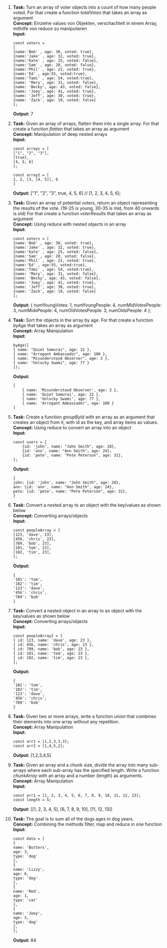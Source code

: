 1.  **Task:** Turn an array of voter objects into a count of how many people voted. For that create a function _totalVotes_ that takes an array as argument  
    **Concept:** Einzelne values von Objekten, verschachtelt in einem Array, mithilfe von reduce zu manipulieren  
    **Input:**

    ```
    const voters =
    [
    {name:'Bob' , age: 30, voted: true},
    {name:'Jake' , age: 32, voted: true},
    {name:'Kate' , age: 25, voted: false},
    {name:'Sam' , age: 20, voted: false},
    {name:'Phil' , age: 21, voted: true},
    {name:'Ed' , age:55, voted:true},
    {name:'Tami' , age: 54, voted:true},
    {name: 'Mary', age: 31, voted: false},
    {name: 'Becky', age: 43, voted: false},
    {name: 'Joey', age: 41, voted: true},
    {name: 'Jeff', age: 30, voted: true},
    {name: 'Zack', age: 19, voted: false}
    ];
    ```

    **Output:** 7

2.  **Task:** Given an array of arrays, flatten them into a single array. For that create a function _flatten_ that takes an array as argument  
    **Concept:** Manipulation of deep nested arrays  
    **Input:**

    ```
    const arrays = [
    ["1", "2", "3"],
    [true],
    [4, 5, 6]
    ];

    const array2 = [
    1, 2, [3, [4, 5]], 6
    ]
    ```

    **Output:** ["1", "2", "3", true, 4, 5, 6] // [1, 2, 3, 4, 5, 6];

3.  **Task:** Given an array of potential voters, return an object representing the results of the vote. (19-25 is young, 30-35 is mid, from 40 onwards is old) For that create a function _voterResults_ that takes an array as argument  
    **Concept:** Using reduce with nested objects in an array  
    **Input:**

    ```
    const voters = [
    {name:'Bob' , age: 30, voted: true},
    {name:'Jake' , age: 32, voted: true},
    {name:'Kate' , age: 25, voted: false},
    {name:'Sam' , age: 20, voted: false},
    {name:'Phil' , age: 21, voted: true},
    {name:'Ed' , age:55, voted:true},
    {name:'Tami' , age: 54, voted:true},
    {name: 'Mary', age: 31, voted: false},
    {name: 'Becky', age: 43, voted: false},
    {name: 'Joey', age: 41, voted: true},
    {name: 'Jeff', age: 30, voted: true},
    {name: 'Zack', age: 19, voted: false}
    ];

    ```

    **Output:** {
    numYoungVotes: 1,
    numYoungPeople: 4,
    numMidVotesPeople: 3,
    numMidsPeople: 4,
    numOldVotesPeople: 3,
    numOldsPeople: 4
    };

4.  **Task:** Sort the objects in the array by age. For that create a function _byAge_ that takes an array as argument  
    **Concept:** Array Manipulation  
    **Input:**

    ```
    byAge([
    { name: "Quiet Samurai", age: 22 },
    { name: "Arrogant Ambassador", age: 100 },
    { name: "Misunderstood Observer", age: 2 },
    { name: "Unlucky Swami", age: 77 }
    ]);
    ```

    **Output:**

    ```
    [
        { name: 'Misunderstood Observer', age: 2 },
        { name: 'Quiet Samurai', age: 22 },
        { name: 'Unlucky Swami', age: 77 },
        { name: 'Arrogant Ambassador', age: 100 }
    ]
    ```

5.  **Task:** Create a function _groupById_ with an array as an argument that creates an object from it, with id as the key, and array items as values.  
    **Concept:** Using reduce to convert an array into an object  
    **Input:**

    ```
    const users = [
        {id: 'john', name: "John Smith", age: 20},
        {id: 'ann', name: "Ann Smith", age: 24},
        {id: 'pete', name: "Pete Peterson", age: 31},
    ];
    ```

    **Output:**

    ```
    {
    john: {id: 'john', name: "John Smith", age: 20},
    ann: {id: 'ann', name: "Ann Smith", age: 24},
    pete: {id: 'pete', name: "Pete Peterson", age: 31},
    }
    ```

6.  **Task:** Convert a nested array to an object with the key/values as shown below  
    **Concept:** Converting arrays/objects  
    **Input:**

    ```
    const peopleArray = [
    [123, 'dave', 23],
    [456, 'chris', 23],
    [789, 'bob', 23],
    [101, 'tom', 23],
    [102, 'tim', 23],
    ];
    ```

    **Output:**

    ```
    {
    '101': 'tom',
    '102': 'tim',
    '123': 'dave',
    '456': 'chris',
    '789': 'bob'
    }
    ```

7.  **Task:** Convert a nested object in an array to an object with the key/values as shown below  
    **Concept:** Converting arrays/objects  
    **Input:**

    ```
    const peopleArray2 = [
    { id: 123, name: 'dave', age: 23 },
    { id: 456, name: 'chris', age: 23 },
    { id: 789, name: 'bob', age: 23 },
    { id: 101, name: 'tom', age: 23 },
    { id: 102, name: 'tim', age: 23 },
    ];
    ```

    **Output:**

    ```
    {
    '101': 'tom',
    '102': 'tim',
    '123': 'dave',
    '456': 'chris',
    '789': 'bob'
    }
    ```

8.  **Task:** Given two or more arrays, write a function _union_ that combines their elements into one array without any repetition.  
    **Concept:** Array Manipulation  
    **Input:**

    ```
    const arr1 = [1,2,3,3,3];
    const arr2 = [1,4,5,2];
    ```

    **Output:** [1,2,3,4,5]

9.  **Task:** Given an array and a chunk size, divide the array into many sub-arrays where each sub-array has the specified length. Write a function _chunkArray_ with an array and a number (length) as arguments.  
    **Concept:** Array Manipulation  
    **Input:**

    ```
    const arr1 = [1, 2, 3, 4, 5, 6, 7, 8, 9, 10, 11, 12, 13];
    const length = 5;
    ```

    **Output:** [[1, 2, 3, 4, 5], [6, 7, 8, 9, 10], [11, 12, 13]]

10. **Task:** The goal is to sum all of the dogs ages in dog years.  
    **Concept:** Combining the methods filter, map and reduce in one function  
    **Input:**

    ```
    const data = [
    {
    name: 'Butters',
    age: 3,
    type: 'dog'
    },
    {
    name: 'Lizzy',
    age: 6,
    type: 'dog'
    },
    {
    name: 'Red',
    age: 1,
    type: 'cat'
    },
    {
    name: 'Joey',
    age: 3,
    type: 'dog'
    },
    ];
    ```

    **Output:** 84


    ```
